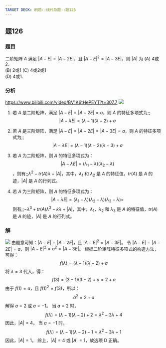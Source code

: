 ```yaml
---
TARGET DECK: 刷题::线代杂题::题126
---
```

## 题126
### 题目
二阶矩阵 $A$ 满足 $|A-E|=|A-2E|$，且 $|A-E|^{2}=|A-3E|$，则 $|A|$ 为
(A) 4或2.  
(B) 2或1
(C) 4或2或1  
(D) 4或1. 
### 分析
https://www.bilibili.com/video/BV1K6tHePEYT?t=307.7
![](https://img.hwenyi.tech/202409200228368.webp)
1. 若 $A$ 是二阶矩阵，满足 $|A - E| = |A - 2E| = a$，则 $A$ 的特征多项式为;;$$|A - \lambda E| = (\lambda - 1)(\lambda - 2) + a$$

2. 若 $A$ 是三阶矩阵，满足 $|A - E| = |A - 2E| = |A - 3E| = a$，则 $A$ 的特征多项式为;;$$|A - \lambda E| = (\lambda - 1)(\lambda - 2)(\lambda - 3) + a$$

3. 若 $A$ 为二阶矩阵，则 $A$ 的特征多项式为：$$|A - \lambda E| = (\lambda_1 - \lambda)(\lambda_2 - \lambda)$$，则有;;$\lambda^2 - tr(A) \lambda + |A|$，其中，$\lambda_1$ 和 $\lambda_2$ 是 $A$ 的特征值，$tr(A)$ 是 $A$ 的迹，$|A|$ 是 $A$ 的行列式。

4. 若 $A$ 为三阶矩阵，则 $A$ 的特征多项式为：$$|A - \lambda E| = (\lambda_1 - \lambda)(\lambda_2 - \lambda)(\lambda_3 - \lambda)=$$则有;;$-\lambda^3 + tr(A) \lambda^2 - k\lambda + |A|$，其中，$\lambda_1$，$\lambda_2$ 和 $\lambda_3$ 是 $A$ 的特征值，$tr(A)$ 是 $A$ 的迹，$|A|$ 是 $A$ 的行列式。

### 解 
![](https://img.hwenyi.tech/202409200240414.webp)
由题意可知：$|A - E| = |A - 2E|$，且 $|A - E|^2 = |A - 3E|$。
令 $|A - E| = |A - 2E| = a$，则 $|A - E|^2 = a^2 = |A - 3E|$。
根据二阶矩阵特征多项式的构造方法，可得：
$$f(\lambda) = (\lambda - 1)(\lambda - 2) + a$$
将 $\lambda = 3$ 代入，得：
$$f(3) = (3 - 1)(3 - 2) + a = 2 + a$$
由于 $f(1) = a$，且 $f(1)^2 = f(3)$，所以：
$$a^2 = 2 + a$$
解得 $a = 2$ 或 $a = -1$。
当 $a = 2$ 时，
$$f(\lambda) = (\lambda - 1)(\lambda - 2) + 2 = \lambda^2 - 3\lambda + 4$$
因此，$|A| = 4$。
当 $a = -1$ 时，
$$f(\lambda) = (\lambda - 1)(\lambda - 2) - 1 = \lambda^2 - 3\lambda + 1$$
因此，$|A| = 1$。
综上，$|A| = 4$ 或 $|A| = 1$，故选项 D 正确。

